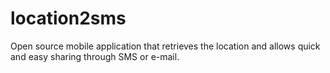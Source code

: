 # location2sms

Open source mobile application that retrieves the location and allows quick and easy sharing through SMS or e-mail.
